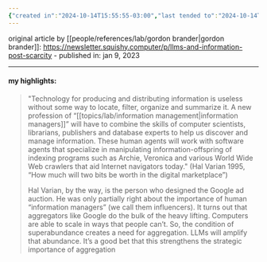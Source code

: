 ```yaml
---
{"created in":"2024-10-14T15:55:55-03:00","last tended to":"2024-10-14T16:04:57-03:00","tags":["highlights","design","lab","LLMs","essay"],"created":"2024-10-14T15:55:55.934-03:00","updated":"2025-06-11T15:53:38.447-03:00","dg-publish":true,"permalink":"/009-notes-and-highlights-from-books-videos-articles/ll-ms-and-information-post-scarcity-gordon-brander/","dgPassFrontmatter":true}
---
```


original article by [[people/references/lab/gordon brander\|gordon brander]]: https://newsletter.squishy.computer/p/llms-and-information-post-scarcity - published in: jan 9, 2023

---
#### my highlights:

> "Technology for producing and distributing information is useless without some way to locate, filter, organize and summarize it. A new profession of “[[topics/lab/information management\|information managers]]” will have to combine the skills of computer scientists, librarians, publishers and database experts to help us discover and manage information. These human agents will work with software agents that specialize in manipulating information-offspring of indexing programs such as Archie, Veronica and various World Wide Web crawlers that aid Internet navigators today." (Hal Varian 1995, “How much will two bits be worth in the digital marketplace”)
> 
> Hal Varian, by the way, is the person who designed the Google ad auction. He was only partially right about the importance of human “information managers” (we call them influencers). It turns out that aggregators like Google do the bulk of the heavy lifting. Computers are able to scale in ways that people can’t. So, the condition of superabundance creates a need for aggregation. LLMs will amplify that abundance. It’s a good bet that this strengthens the strategic importance of aggregation